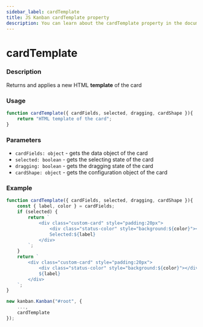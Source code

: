 ```yaml
---
sidebar_label: cardTemplate
title: JS Kanban cardTemplate property
description: You can learn about the cardTemplate property in the documentation of the JavaScript Kanban library. Browse developer guides and API reference, try out code examples and live demos.
---
```


# cardTemplate

### Description

Returns and applies a new HTML **template** of the card

### Usage

```js
function cardTemplate({ cardFields, selected, dragging, cardShape }){
	return "HTML template of the card";
}
```
### Parameters

- `cardFields: object` - gets the data object of the card
- `selected: boolean` - gets the selecting state of the card
- `dragging: boolean` - gets the dragging state of the card
- `cardShape: object` - gets the configuration object of the card

### Example

```jsx {21}
function cardTemplate({ cardFields, selected, dragging, cardShape }){
	const { label, color } = cardFields;
	if (selected) {
		return `
			<div class="custom-card" style="padding:20px">
				<div class="status-color" style="background:${color}"></div>
				Selected:${label}
			</div>
		`;
	}
	return `
		<div class="custom-card" style="padding:20px">
			<div class="status-color" style="background:${color}"></div>
			${label}
		</div>
	`;
}

new kanban.Kanban("#root", {
	...,
	cardTemplate
});
```
